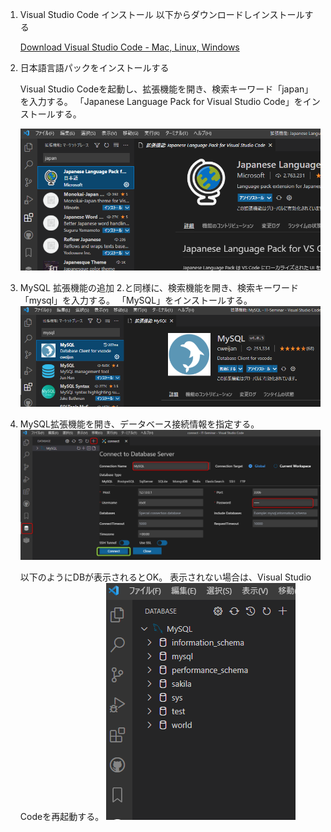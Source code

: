 1. Visual Studio Code インストール
   以下からダウンロードしインストールする

   [Download Visual Studio Code - Mac, Linux, Windows](https://code.visualstudio.com/Download)

2. 日本語言語パックをインストールする

   Visual Studio Codeを起動し、拡張機能を開き、検索キーワード「japan」を入力する。
   「Japanese Language Pack for Visual Studio Code」をインストールする。

   ![image-20210811234516891](https://github.com/k-jinma/IT-Seminar/blob/master/images/image-20210811234516891.png)

3. MySQL 拡張機能の追加
   2.と同様に、検索機能を開き、検索キーワード「mysql」を入力する。
   「MySQL」をインストールする。
   ![image-20210811234708125](https://github.com/k-jinma/IT-Seminar/blob/master/images/image-20210811234708125.png)

4. MySQL拡張機能を開き、データベース接続情報を指定する。
   ![image-20210811234846430](https://github.com/k-jinma/IT-Seminar/blob/master/images/image-20210811234846430.png)

   以下のようにDBが表示されるとOK。
   表示されない場合は、Visual Studio Codeを再起動する。
   ![image-20210811234948834](https://github.com/k-jinma/IT-Seminar/blob/master/images/image-20210811234948834.png)

